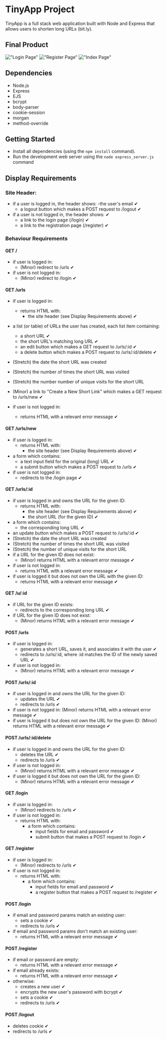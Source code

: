 # TinyApp Project

TinyApp is a full stack web application built with Node and Express that allows users to shorten long URLs (bit.ly).

## Final Product
!["Login Page"](./screenshots/login.png)
!["Register Page"](./screenshots/register.png)
!["Index Page"](./screenshots/index.png)

## Dependencies

- Node.js
- Express
- EJS
- bcrypt
- body-parser
- cookie-session
- morgan
- method-override

## Getting Started

- Install all dependencies (using the `npm install` command).
- Run the development web server using the `node express_server.js` command

## Display Requirements

### Site Header:

- if a user is logged in, the header shows:
  -the user's email ✔
  - a logout button which makes a POST request to /logout ✔
- if a user is not logged in, the header shows: ✔
  - a link to the login page (/login) ✔
  - a link to the registration page (/register) ✔

### Behaviour Requirements
#### GET /

- if user is logged in:
  - (Minor) redirect to /urls ✔
- if user is not logged in:
  - (Minor) redirect to /login ✔

#### GET /urls
- if user is logged in:
  - returns HTML with:
    - the site header (see Display Requirements above) ✔
- a list (or table) of URLs the user has created, each list item containing:
  - a short URL ✔
  - the short URL's matching long URL ✔
  - an edit button which makes a GET request to /urls/:id ✔
  - a delete button which makes a POST request to /urls/:id/delete ✔

- (Stretch) the date the short URL was created
- (Stretch) the number of times the short URL was visited
- (Stretch) the number number of unique visits for the short URL
- (Minor) a link to "Create a New Short Link" which makes a GET request to /urls/new ✔
- if user is not logged in:
  - returns HTML with a relevant error message ✔

#### GET /urls/new
- if user is logged in:
  - returns HTML with:
    - the site header (see Display Requirements above) ✔
- a form which contains:
  - a text input field for the original (long) URL ✔
  - a submit button which makes a POST request to /urls ✔
- if user is not logged in:
  - redirects to the /login page ✔

#### GET /urls/:id
- if user is logged in and owns the URL for the given ID:
  - returns HTML with:
    - the site header (see Display Requirements above) ✔
    - the short URL (for the given ID) ✔
- a form which contains:
    - the corresponding long URL ✔
- an update button which makes a POST request to /urls/:id ✔
- (Stretch) the date the short URL was created
- (Stretch) the number of times the short URL was visited
- (Stretch) the number of unique visits for the short URL
- if a URL for the given ID does not exist:
  - (Minor) returns HTML with a relevant error message ✔
- if user is not logged in:
  - returns HTML with a relevant error message ✔
- if user is logged it but does not own the URL with the given ID:
  - returns HTML with a relevant error message ✔

#### GET /u/:id

- if URL for the given ID exists:
  - redirects to the corresponding long URL ✔
- if URL for the given ID does not exist:
  - (Minor) returns HTML with a relevant error message ✔

#### POST /urls

- if user is logged in:
  - generates a short URL, saves it, and associates it with the user ✔
  - redirects to /urls/:id, where :id matches the ID of the newly saved URL ✔
- if user is not logged in:
  - (Minor) returns HTML with a relevant error message ✔

#### POST /urls/:id

- if user is logged in and owns the URL for the given ID:
  - updates the URL ✔
  - redirects to /urls ✔
- if user is not logged in:
  (Minor) returns HTML with a relevant error message ✔
- if user is logged it but does not own the URL for the given ID:
  (Minor) returns HTML with a relevant error message ✔

#### POST /urls/:id/delete
- if user is logged in and owns the URL for the given ID:
  - deletes the URL ✔
  - redirects to /urls ✔
- if user is not logged in:
  - (Minor) returns HTML with a relevant error message ✔
- if user is logged it but does not own the URL for the given ID:
  - (Minor) returns HTML with a relevant error message ✔

#### GET /login

- if user is logged in:
  - (Minor) redirects to /urls ✔
- if user is not logged in:
  - returns HTML with:
    - a form which contains:
      - input fields for email and password ✔
      - submit button that makes a POST request to /login ✔

#### GET /register

- if user is logged in:
  - (Minor) redirects to /urls ✔
- if user is not logged in:
  - returns HTML with:
    - a form which contains:
      - input fields for email and password ✔
      - a register button that makes a POST request to /register ✔

#### POST /login

- if email and password params match an existing user:
  - sets a cookie ✔
  - redirects to /urls ✔
- if email and password params don't match an existing user:
  - returns HTML with a relevant error message ✔

#### POST /register

- if email or password are empty:
  - returns HTML with a relevant error message ✔
- if email already exists:
  - returns HTML with a relevant error message ✔
- otherwise:
  - creates a new user ✔
  - encrypts the new user's password with bcrypt ✔
  - sets a cookie ✔
  - redirects to /urls ✔

#### POST /logout

- deletes cookie ✔
- redirects to /urls ✔